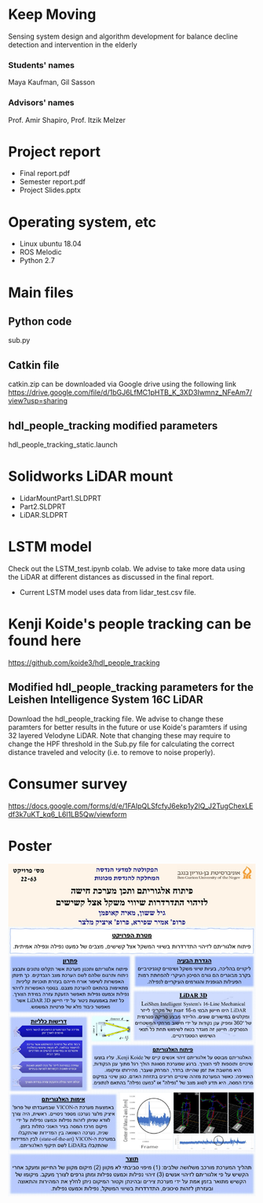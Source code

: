 # Keep Moving
Sensing system design and algorithm development for balance decline detection and intervention in the elderly
### Students' names
Maya Kaufman, Gil Sasson
### Advisors' names 
Prof. Amir Shapiro, Prof. Itzik Melzer

# Project report
 - Final report.pdf
 - Semester report.pdf
 - Project Slides.pptx

# Operating system, etc
- Linux ubuntu 18.04
- ROS Melodic
- Python 2.7

# Main files
## Python code
sub.py
## Catkin file
catkin.zip can be downloaded via Google drive using the following link
https://drive.google.com/file/d/1bGJ6LfMC1pHTB_K_3XD3Iwmnz_NFeAm7/view?usp=sharing
## hdl_people_tracking modified parameters
hdl_people_tracking_static.launch

# Solidworks LiDAR mount
- LidarMountPart1.SLDPRT
- Part2.SLDPRT
- LiDAR.SLDPRT

#  

# LSTM model
 Check out the LSTM_test.ipynb colab. We advise to take more data using the LiDAR at different distances as discussed in the final report.
 - Current LSTM model uses data from lidar_test.csv file.
 
# Kenji Koide's people tracking can be found here
https://github.com/koide3/hdl_people_tracking

## Modified hdl_people_tracking parameters for the Leishen Intelligence System 16C LiDAR
Download the hdl_people_tracking file. We advise to change these paramters for better results in the future or use Koide's
paramters if using 32 layered Velodyne LiDAR. Note that changing these may require to change the HPF threshold in the Sub.py file
for calculating the correct distance traveled and velocity (i.e. to remove to noise properly). 

# Consumer survey
https://docs.google.com/forms/d/e/1FAIpQLSfcfyJ6ekp1y2lQ_J2TugChexLEdf3k7uKT_kq6_L6l1LB5Qw/viewform

# Poster 
![](https://github.com/GilSasson/KeepMoving/blob/main/Poster.jpeg?raw=true)
